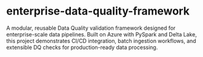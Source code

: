 # enterprise-data-quality-framework
A modular, reusable Data Quality validation framework designed for enterprise-scale data pipelines. Built on Azure with PySpark and Delta Lake, this project demonstrates CI/CD integration, batch ingestion workflows, and extensible DQ checks for production-ready data processing.
